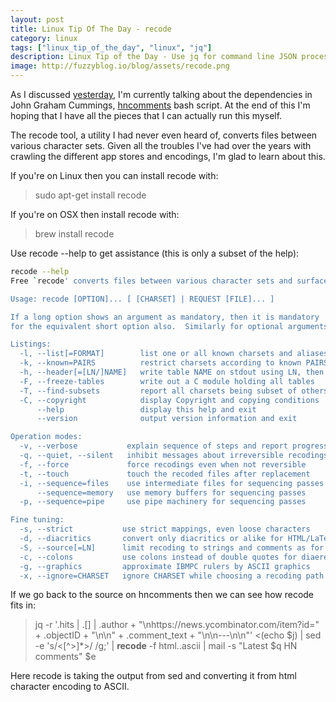```yaml
---
layout: post
title: Linux Tip Of The Day - recode
category: linux
tags: ["linux_tip_of_the_day", "linux", "jq"]
description: Linux Tip of the Day - Use jq for command line JSON processing.
image: http://fuzzyblog.io/blog/assets/recode.png
---
```

As I discussed [yesterday](http://fuzzyblog.io/blog/linux/2017/02/06/linux-tip-of-the-day-jq.html), I'm currently talking about the dependencies in John Graham Cummings, [hncomments](https://github.com/jgrahamc/hncomments/blob/master/hncomments) bash script.  At the end of this I'm hoping that I have all the pieces that I can actually run this myself.  

The recode tool, a utility I had never even heard of, converts files between various character sets.  Given all the troubles I've had over the years with crawling the different app stores and encodings, I'm glad to learn about this.

If you're on Linux then you can install recode with:

> sudo apt-get install recode 

If you're on OSX then install recode with: 

> brew install recode

Use recode --help to get assistance (this is only a subset of the help):

```bash
recode --help
Free `recode' converts files between various character sets and surfaces.

Usage: recode [OPTION]... [ [CHARSET] | REQUEST [FILE]... ]

If a long option shows an argument as mandatory, then it is mandatory
for the equivalent short option also.  Similarly for optional arguments.

Listings:
  -l, --list[=FORMAT]        list one or all known charsets and aliases
  -k, --known=PAIRS          restrict charsets according to known PAIRS list
  -h, --header[=[LN/]NAME]   write table NAME on stdout using LN, then exit
  -F, --freeze-tables        write out a C module holding all tables
  -T, --find-subsets         report all charsets being subset of others
  -C, --copyright            display Copyright and copying conditions
      --help                 display this help and exit
      --version              output version information and exit

Operation modes:
  -v, --verbose           explain sequence of steps and report progress
  -q, --quiet, --silent   inhibit messages about irreversible recodings
  -f, --force             force recodings even when not reversible
  -t, --touch             touch the recoded files after replacement
  -i, --sequence=files    use intermediate files for sequencing passes
      --sequence=memory   use memory buffers for sequencing passes
  -p, --sequence=pipe     use pipe machinery for sequencing passes

Fine tuning:
  -s, --strict           use strict mappings, even loose characters
  -d, --diacritics       convert only diacritics or alike for HTML/LaTeX
  -S, --source[=LN]      limit recoding to strings and comments as for LN
  -c, --colons           use colons instead of double quotes for diaeresis
  -g, --graphics         approximate IBMPC rulers by ASCII graphics
  -x, --ignore=CHARSET   ignore CHARSET while choosing a recoding path
```

If we go back to the source on hncomments then we can see how recode fits in:

> jq -r '.hits | .[] | .author + "\nhttps://news.ycombinator.com/item?id=" + .objectID + "\n\n" + .comment_text + "\n\n---\n\n"' <(echo $j) | sed -e 's/<[^>]*>/ /g;' | **recode** -f html..ascii | mail -s "Latest $q HN comments" $e

Here recode is taking the output from sed and converting it from html character encoding to ASCII.  